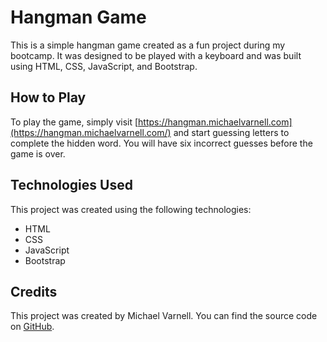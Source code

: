 # Hangman Game

This is a simple hangman game created as a fun project during my bootcamp. It was designed to be played with a keyboard and was built using HTML, CSS, JavaScript, and Bootstrap.

## How to Play

To play the game, simply visit [https://hangman.michaelvarnell.com](https://hangman.michaelvarnell.com/) and start guessing letters to complete the hidden word. You will have six incorrect guesses before the game is over.

## Technologies Used

This project was created using the following technologies:

- HTML
- CSS
- JavaScript
- Bootstrap

## Credits

This project was created by Michael Varnell. You can find the source code on [GitHub](https://github.com/movarnell/Hangman_website).
